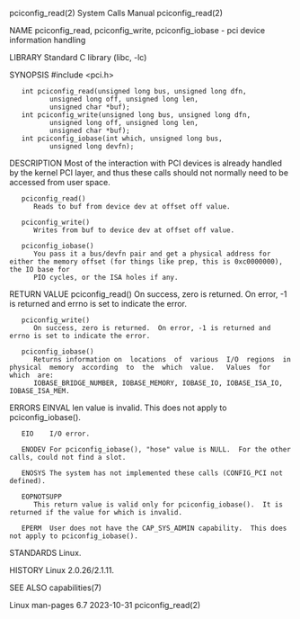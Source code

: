 pciconfig_read(2)						      System Calls Manual						     pciconfig_read(2)

NAME
       pciconfig_read, pciconfig_write, pciconfig_iobase - pci device information handling

LIBRARY
       Standard C library (libc, -lc)

SYNOPSIS
       #include <pci.h>

       int pciconfig_read(unsigned long bus, unsigned long dfn,
			  unsigned long off, unsigned long len,
			  unsigned char *buf);
       int pciconfig_write(unsigned long bus, unsigned long dfn,
			  unsigned long off, unsigned long len,
			  unsigned char *buf);
       int pciconfig_iobase(int which, unsigned long bus,
			  unsigned long devfn);

DESCRIPTION
       Most  of the interaction with PCI devices is already handled by the kernel PCI layer, and thus these calls should not normally need to be accessed from
       user space.

       pciconfig_read()
	      Reads to buf from device dev at offset off value.

       pciconfig_write()
	      Writes from buf to device dev at offset off value.

       pciconfig_iobase()
	      You pass it a bus/devfn pair and get a physical address for either the memory offset (for things like prep, this is 0xc0000000), the IO base for
	      PIO cycles, or the ISA holes if any.

RETURN VALUE
       pciconfig_read()
	      On success, zero is returned.  On error, -1 is returned and errno is set to indicate the error.

       pciconfig_write()
	      On success, zero is returned.  On error, -1 is returned and errno is set to indicate the error.

       pciconfig_iobase()
	      Returns information on  locations	 of  various  I/O  regions  in	physical  memory  according  to	 the  which  value.   Values  for  which  are:
	      IOBASE_BRIDGE_NUMBER, IOBASE_MEMORY, IOBASE_IO, IOBASE_ISA_IO, IOBASE_ISA_MEM.

ERRORS
       EINVAL len value is invalid.  This does not apply to pciconfig_iobase().

       EIO    I/O error.

       ENODEV For pciconfig_iobase(), "hose" value is NULL.  For the other calls, could not find a slot.

       ENOSYS The system has not implemented these calls (CONFIG_PCI not defined).

       EOPNOTSUPP
	      This return value is valid only for pciconfig_iobase().  It is returned if the value for which is invalid.

       EPERM  User does not have the CAP_SYS_ADMIN capability.	This does not apply to pciconfig_iobase().

STANDARDS
       Linux.

HISTORY
       Linux 2.0.26/2.1.11.

SEE ALSO
       capabilities(7)

Linux man-pages 6.7							  2023-10-31							     pciconfig_read(2)
